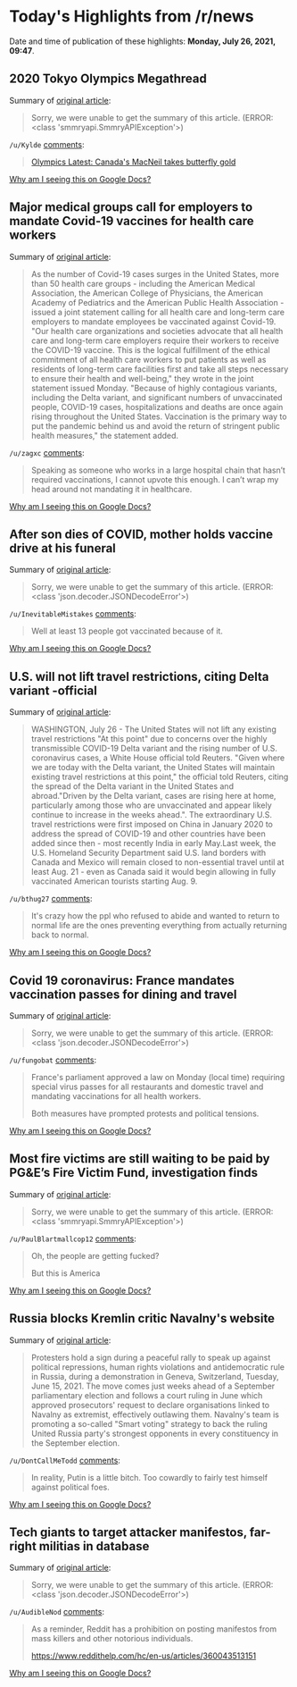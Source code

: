 # Today's Highlights from /r/news

Date and time of publication of these highlights: **Monday, July 26, 2021, 09:47**.

## 2020 Tokyo Olympics Megathread

Summary of [original article](https://www.reddit.com/r/news/comments/ooqc6i/2020_tokyo_olympics_megathread/):

> Sorry, we were unable to get the summary of this article. (ERROR: <class 'smmryapi.SmmryAPIException'>)

`/u/Kylde` [comments](https://www.reddit.com/r/news/comments/ooqc6i/2020_tokyo_olympics_megathread/):

> [Olympics Latest: Canada's MacNeil takes butterfly gold](https://apnews.com/article/2020-tokyo-olympics-sports-rugby-sevens-fiji-olympic-team-japan-olympic-team-f307994dae12ef1c6d07e4e60da5132d)

[Why am I seeing this on Google Docs?](https://docs.google.com/document/d/1Dc6We63vOXIZsc0op-Bt4abqkYjXzOigalQqFxmvvbM/edit?usp=sharing)

## Major medical groups call for employers to mandate Covid-19 vaccines for health care workers

Summary of [original article](https://www.cnn.com/2021/07/26/health/vaccine-mandate-health-care-workers/index.html):

> As the number of Covid-19 cases surges in the United States, more than 50 health care groups - including the American Medical Association, the American College of Physicians, the American Academy of Pediatrics and the American Public Health Association - issued a joint statement calling for all health care and long-term care employers to mandate employees be vaccinated against Covid-19. "Our health care organizations and societies advocate that all health care and long-term care employers require their workers to receive the COVID-19 vaccine. This is the logical fulfillment of the ethical commitment of all health care workers to put patients as well as residents of long-term care facilities first and take all steps necessary to ensure their health and well-being," they wrote in the joint statement issued Monday. "Because of highly contagious variants, including the Delta variant, and significant numbers of unvaccinated people, COVID-19 cases, hospitalizations and deaths are once again rising throughout the United States. Vaccination is the primary way to put the pandemic behind us and avoid the return of stringent public health measures," the statement added.

`/u/zagxc` [comments](https://www.reddit.com/r/news/comments/oryo90/major_medical_groups_call_for_employers_to/):

> Speaking as someone who works in a large hospital chain that hasn’t required vaccinations, I cannot upvote this enough.  I can’t wrap my head around not mandating it in healthcare.

[Why am I seeing this on Google Docs?](https://docs.google.com/document/d/1Dc6We63vOXIZsc0op-Bt4abqkYjXzOigalQqFxmvvbM/edit?usp=sharing)

## After son dies of COVID, mother holds vaccine drive at his funeral

Summary of [original article](https://www.cbsnews.com/news/covid-vaccine-louisiana-mother-son-funeral/):

> Sorry, we were unable to get the summary of this article. (ERROR: <class 'json.decoder.JSONDecodeError'>)

`/u/InevitableMistakes` [comments](https://www.reddit.com/r/news/comments/os04q9/after_son_dies_of_covid_mother_holds_vaccine/):

> Well at least 13 people got vaccinated because of it.

[Why am I seeing this on Google Docs?](https://docs.google.com/document/d/1Dc6We63vOXIZsc0op-Bt4abqkYjXzOigalQqFxmvvbM/edit?usp=sharing)

## U.S. will not lift travel restrictions, citing Delta variant -official

Summary of [original article](https://www.reuters.com/world/us/exclusive-us-will-not-lift-travel-restrictions-citing-delta-variant-official-2021-07-26/):

> WASHINGTON, July 26 - The United States will not lift any existing travel restrictions "At this point" due to concerns over the highly transmissible COVID-19 Delta variant and the rising number of U.S. coronavirus cases, a White House official told Reuters. "Given where we are today with the Delta variant, the United States will maintain existing travel restrictions at this point," the official told Reuters, citing the spread of the Delta variant in the United States and abroad."Driven by the Delta variant, cases are rising here at home, particularly among those who are unvaccinated and appear likely continue to increase in the weeks ahead.". The extraordinary U.S. travel restrictions were first imposed on China in January 2020 to address the spread of COVID-19 and other countries have been added since then - most recently India in early May.Last week, the U.S. Homeland Security Department said U.S. land borders with Canada and Mexico will remain closed to non-essential travel until at least Aug. 21 - even as Canada said it would begin allowing in fully vaccinated American tourists starting Aug. 9.

`/u/bthug27` [comments](https://www.reddit.com/r/news/comments/orxw5b/us_will_not_lift_travel_restrictions_citing_delta/):

> It's crazy how the ppl who refused to abide and wanted to return to normal life are the ones preventing everything from actually returning back to normal.

[Why am I seeing this on Google Docs?](https://docs.google.com/document/d/1Dc6We63vOXIZsc0op-Bt4abqkYjXzOigalQqFxmvvbM/edit?usp=sharing)

## Covid 19 coronavirus: France mandates vaccination passes for dining and travel

Summary of [original article](https://www.nzherald.co.nz/world/covid-19-coronavirus-france-mandates-vaccination-passes-for-dining-and-travel/7UM3M5DZBV5S2NNDGHRFGX66NU/):

> Sorry, we were unable to get the summary of this article. (ERROR: <class 'json.decoder.JSONDecodeError'>)

`/u/fungobat` [comments](https://www.reddit.com/r/news/comments/orogzi/covid_19_coronavirus_france_mandates_vaccination/):

> France's parliament approved a law on Monday (local time) requiring special virus passes for all restaurants and domestic travel and mandating vaccinations for all health workers.
> 
> Both measures have prompted protests and political tensions.

[Why am I seeing this on Google Docs?](https://docs.google.com/document/d/1Dc6We63vOXIZsc0op-Bt4abqkYjXzOigalQqFxmvvbM/edit?usp=sharing)

## Most fire victims are still waiting to be paid by PG&E’s Fire Victim Fund, investigation finds

Summary of [original article](https://www.pbs.org/newshour/show/most-fire-victims-are-still-waiting-to-be-paid-by-pges-fire-victim-fund-investigation-finds):

> Sorry, we were unable to get the summary of this article. (ERROR: <class 'smmryapi.SmmryAPIException'>)

`/u/PaulBlartmallcop12` [comments](https://www.reddit.com/r/news/comments/orl644/most_fire_victims_are_still_waiting_to_be_paid_by/):

> Oh, the people are getting fucked?
> 
> But this is America

[Why am I seeing this on Google Docs?](https://docs.google.com/document/d/1Dc6We63vOXIZsc0op-Bt4abqkYjXzOigalQqFxmvvbM/edit?usp=sharing)

## Russia blocks Kremlin critic Navalny's website

Summary of [original article](https://www.france24.com/en/europe/20210726-russia-blocks-kremlin-critic-navalny-s-website):

> Protesters hold a sign during a peaceful rally to speak up against political repressions, human rights violations and antidemocratic rule in Russia, during a demonstration in Geneva, Switzerland, Tuesday, June 15, 2021. The move comes just weeks ahead of a September parliamentary election and follows a court ruling in June which approved prosecutors' request to declare organisations linked to Navalny as extremist, effectively outlawing them. Navalny's team is promoting a so-called "Smart voting" strategy to back the ruling United Russia party's strongest opponents in every constituency in the September election.

`/u/DontCallMeTodd` [comments](https://www.reddit.com/r/news/comments/orzbe6/russia_blocks_kremlin_critic_navalnys_website/):

> In reality, Putin is a little bitch. Too cowardly to fairly test himself against political foes.

[Why am I seeing this on Google Docs?](https://docs.google.com/document/d/1Dc6We63vOXIZsc0op-Bt4abqkYjXzOigalQqFxmvvbM/edit?usp=sharing)

## Tech giants to target attacker manifestos, far-right militias in database

Summary of [original article](https://www.nbcnews.com/tech/security/tech-giants-target-attacker-manifestos-far-right-militias-database-rcna1506):

> Sorry, we were unable to get the summary of this article. (ERROR: <class 'json.decoder.JSONDecodeError'>)

`/u/AudibleNod` [comments](https://www.reddit.com/r/news/comments/oryo2b/tech_giants_to_target_attacker_manifestos/):

> As a reminder, Reddit has a prohibition on posting manifestos from mass killers and other notorious individuals. 
> 
> https://www.reddithelp.com/hc/en-us/articles/360043513151

[Why am I seeing this on Google Docs?](https://docs.google.com/document/d/1Dc6We63vOXIZsc0op-Bt4abqkYjXzOigalQqFxmvvbM/edit?usp=sharing)

